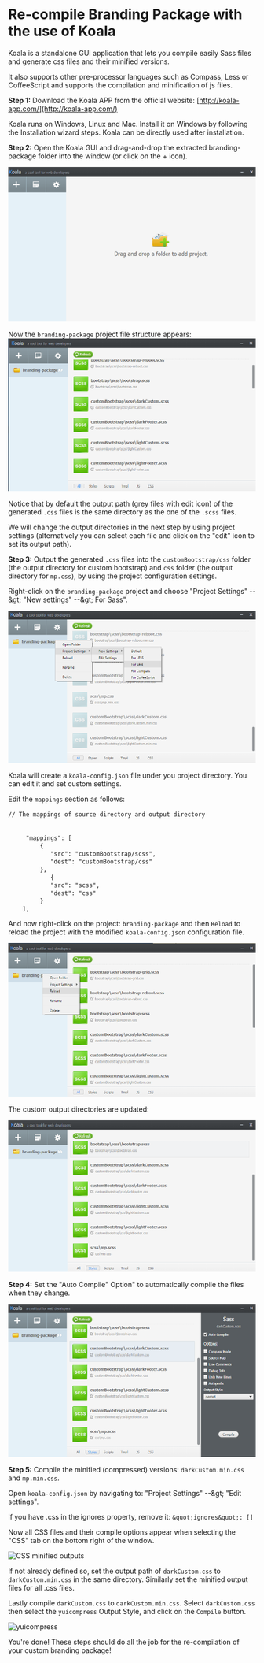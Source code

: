 # Re-compile Branding Package with the use of Koala

Koala is a standalone GUI application that lets you compile easily Sass files and generate css files and their minified versions.

It also supports other pre-processor languages such as Compass, Less or CoffeeScript and supports the compilation and minification of js files.

**Step 1:** Download the Koala APP from the official website: [http://koala-app.com/](http://koala-app.com/)

Koala runs on Windows, Linux and Mac. Install it on Windows by following the Installation wizard steps. Koala can be directly used after installation.

**Step 2:** Open the Koala GUI and drag-and-drop the extracted branding-package folder into the window (or click on the + icon).

![Drag and Drop](img/Koala1.png)

Now the `branding-package` project file structure appears:
![Project structure](img/Koala2.png)

Notice that by default the output path (grey files with edit icon) of the generated `.css` files is the same directory as the one of the `.scss` files.

We will change the output directories in the next step by using project settings (alternatively you can select each file and click on the &quot;edit&quot; icon to set its output path).

**Step 3:** Output the generated `.css` files into the `customBootstrap/css` folder (the output directory for custom bootstrap) and `css` folder (the output directory for `mp.css`), by using the project configuration settings.

Right-click on the `branding-package` project and choose &quot;Project Settings&quot; --\&gt; &quot;New settings&quot; --\&gt; For Sass&quot;.

![New Settings](img/Koala3.png)

Koala will create a `koala-config.json` file under you project directory. You can edit it and set custom settings.

Edit the `mappings` section as follows:

```
// The mappings of source directory and output directory
	

     "mappings": [
		 {
		 	"src": "customBootstrap/scss",
		 	"dest": "customBootstrap/css"
		 },
            {
		 	"src": "scss",
		 	"dest": "css"
		 } 
	],
```

And now right-click on the project: `branding-package` and then `Reload` to reload the project with the modified `koala-config.json` configuration file.

![Reload](img/Koala4.png)

The custom output directories are updated:

![Custom dirs](img/Koala5.png)

**Step 4:** Set the &quot;Auto Compile&quot; Option&quot; to automatically compile the files when they change.

![Auto Compile](img/Koala6.png)

**Step 5:** Compile the minified (compressed) versions: `darkCustom.min.css` and `mp.min.css`.

Open `koala-config.json` by navigating to: &quot;Project Settings&quot; --\&gt; &quot;Edit settings&quot;.

if you have .css in the ignores property, remove it:
```&quot;ignores&quot;: []```

Now all CSS files and their compile options appear when selecting the &quot;CSS&quot; tab on the bottom right of the window.

![CSS minified outputs](img/Koala7.png)

If not already defined so, set the output path of `darkCustom.css` to `darkCustom.min.css` in the same directory. Similarly set the minified output files for all .css files.

Lastly compile `darkCustom.css` to `darkCustom.min.css`. Select `darkCustom.css` then select the `yuicompress` Output Style, and click on the `Compile` button.

![yuicompress](img/Koala8.png)

You&#39;re done! These steps should do all the job for the re-compilation of your custom branding package!


